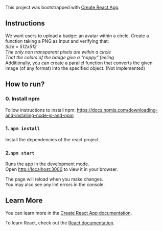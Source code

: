 This project was bootstrapped with [Create React App](https://github.com/facebook/create-react-app).

## Instructions

We want users to upload a badge: an avatar within a circle. Create a function taking a PNG as input and verifying that:\
*Size = 512x512*\
*The only non transparent pixels are within a circle*\
*That the colors of the badge give a "happy" feeling*\
Additionally, you can create a parallel function that converts the given image (of any format) into the specified object. (Not implemented)

## How to run?

### 0. Install npm

Follow instructions to install npm: https://docs.npmjs.com/downloading-and-installing-node-js-and-npm

### 1. `npm install`

Install the dependencies of the react project.

### 2.`npm start`

Runs the app in the development mode.\
Open [http://localhost:3000](http://localhost:3000) to view it in your browser.

The page will reload when you make changes.\
You may also see any lint errors in the console.

## Learn More

You can learn more in the [Create React App documentation](https://facebook.github.io/create-react-app/docs/getting-started).

To learn React, check out the [React documentation](https://reactjs.org/).

